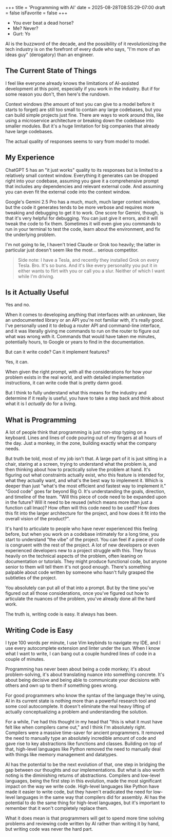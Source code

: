 +++
title = 'Programming with AI'
date = 2025-08-28T08:55:29-07:00
draft = false
isFavorite = false
+++

- You ever beat a dead horse?
- Me? Never?
- Gurt: Yo

AI is the buzzword of the decade, and the possibility of it revolutionizing the tech industry is on the forefront of every dude who says, "I'm more of an ideas guy" (derogatory) than an engineer. 

## The Current State of Things
I feel like everyone already knows the limitations of AI-assisted development at this point, especially if you work in the industry. But if for some reason you don't, then here's the rundown.

Context windows (the amount of text you can give to a model before it starts to forget) are still too small to contain any large codebases, but you can build simple projects just fine. There are ways to work around this, like using a microservice architecture or breaking down the codebase into smaller modules. But it's a huge limitation for big companies that already have large codebases.

The actual quality of responses seems to vary from model to model.

## My Experience

ChatGPT 5 has an "it just works" quality to its responses but is limited to a relatively small context window. Everything it generates can be dropped right into your codebase, assuming you gave it a comprehensive prompt that includes any dependencies and relevant external code. And assuming you can even fit the external code into the context window.

Google's Gemini 2.5 Pro has a much, much, much larger context window, but the code it generates tends to be more verbose and requires more tweaking and debugging to get it to work. One score for Gemini, though, is that it's very helpful for debugging. You can just give it errors, and it will tweak the code to fix them. Sometimes it will even give you commands to run in your terminal to test the code, learn about the environment, and fix the underlying problem.

I'm not going to lie, I haven't tried Claude or Grok too heavily; the latter in particular just doesn't seem like the most... serious competitor.

> Side note: I have a Tesla, and recently they installed Grok on every Tesla. Bro. It's so buns. And it's like every personality you put it in either wants to flirt with you or call you a slur. Neither of which I want while I'm driving.

## Is it Actually Useful

Yes and no.

When it comes to developing anything that interfaces with an unknown, like an undocumented library or an API you're not familiar with, it's really good. I've personally used it to debug a router API and command-line interface, and it was literally giving me commands to run on the router to figure out what was wrong with it. Commands that would have taken me minutes, potentially hours, to Google or years to find in the documentation.

But can it write code? Can it implement features?

Yes, it can.

When given the right prompt, with all the considerations for how your problem exists in the real world, and with detailed implementation instructions, it can write code that is pretty damn good.

But I think to fully understand what this means for the industry and determine if it really is useful, you have to take a step back and think about what it is I *actually* do for a living.

## What is Programming

A lot of people think that programming is just non-stop typing on a keyboard. Lines and lines of code pouring out of my fingers at all hours of the day. Just a monkey, in the zone, building exactly what the company needs.

But truth be told, most of my job isn't that. A large part of it is just sitting in a chair, staring at a screen, trying to understand what the problem is, and then thinking about how to practically solve the problem at hand. It's figuring out what constraints actually exist, who this feature is intended for, what they actually want, and what's the best way to implement it. Which is deeper than just "what's the most efficient and fastest way to implement it." "Good code" goes far beyond Big O. It's understanding the goals, direction, and timeline of the team. "Will this piece of code need to be expanded upon in the future? Will it need to be reused (which means more than just a function call lmao)? How often will this code need to be used? How does this fit into the larger architecture for the project, and how does it fit into the overall vision of the product?".

It's hard to articulate to people who have never experienced this feeling before, but when you work on a codebase intimately for a long time, you start to understand "the vibe" of the project. You can feel if a piece of code is congruent with the rest of the project. A lot of new developers or even experienced developers new to a project struggle with this. They focus heavily on the technical aspects of the problem, often leaning on documentation or tutorials. They might produce functional code, but anyone senior to them will tell them it's not good enough. There's something palpable about code written by someone who hasn't fully grasped the subtleties of the project.

You absolutely can put all of that into a prompt. But by the time you've figured out all those considerations, once you've figured out how to articulate the nuances of the problem, you've already done all the hard work. 

The truth is, writing code is easy. It always has been.

## Writing Code is Easy

I type 100 words per minute, I use Vim keybinds to navigate my IDE, and I use every autocomplete extension and linter under the sun. When I know what I want to write, I can bang out a couple hundred lines of code in a couple of minutes.

Programming has never been about being a code monkey; it's about problem-solving, it's about translating nuance into something concrete. It's about being decisive and being able to communicate your decisions with others and own up to them if something goes wrong. 

For good programmers who know the syntax of the language they're using, AI in its current state is nothing more than a powerful research tool and some cool autocomplete. It doesn't eliminate the real heavy lifting of actually conceptualizing a problem and understanding the solution.

For a while, I've had this thought in my head that "this is what it must have felt like when compilers came out," and I think I'm absolutely right. Compilers were a massive time-saver for ancient programmers. It removed the need to manually type an absolutely incredible amount of code and gave rise to key abstractions like functions and classes. Building on top of that, high-level languages like Python removed the need to manually deal with things like memory management and datatypes. 

AI has the potential to be the next evolution of that, one step in bridging the gap between our thoughts and our implementations. But what is also worth noting is the diminishing returns of abstractions. Compilers and low-level languages, being the first step in this evolution, made the most significant impact on the way we write code. High-level languages like Python have made it easier to write code, but they haven't eradicated the need for low-level languages in the same way that compilers did for assembly. AI has the potential to do the same thing for high-level languages, but it's important to remember that it won't completely replace them. 

What it does mean is that programmers will get to spend more time solving problems and reviewing code written by AI rather than writing it by hand, but writing code was never the hard part. 
